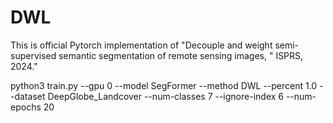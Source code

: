 # DWL
This is official Pytorch implementation of "Decouple and weight semi-supervised semantic segmentation of remote sensing images, " ISPRS, 2024."


python3 train.py --gpu 0 --model SegFormer --method DWL --percent 1.0 --dataset DeepGlobe_Landcover --num-classes 7 --ignore-index 6 --num-epochs 20
